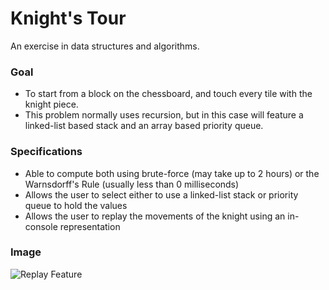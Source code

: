 # Knight's Tour

An exercise in data structures and algorithms. 

### Goal

- To start from a block on the chessboard, and touch every tile with the knight piece.
- This problem normally uses recursion, but in this case will feature a linked-list based stack and an array based priority queue.

### Specifications

- Able to compute both using brute-force (may take up to 2 hours) or the Warnsdorff's Rule (usually less than 0 milliseconds)
- Allows the user to select either to use a linked-list stack or priority queue to hold the values
- Allows the user to replay the movements of the knight using an in-console representation

### Image

![Replay Feature](https://cdn.discordapp.com/attachments/325800539910832128/432811892944273409/2018-04-05_14-17-24.gif)
